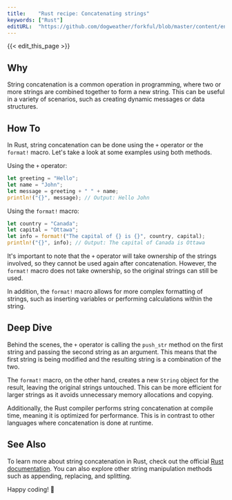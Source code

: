 ```yaml
---
title:    "Rust recipe: Concatenating strings"
keywords: ["Rust"]
editURL:  "https://github.com/dogweather/forkful/blob/master/content/en/rust/concatenating-strings.md"
---
```


{{< edit_this_page >}}

## Why

String concatenation is a common operation in programming, where two or more strings are combined together to form a new string. This can be useful in a variety of scenarios, such as creating dynamic messages or data structures.

## How To

In Rust, string concatenation can be done using the `+` operator or the `format!` macro. Let's take a look at some examples using both methods.

Using the `+` operator:

```Rust
let greeting = "Hello";
let name = "John";
let message = greeting + " " + name;
println!("{}", message); // Output: Hello John
```

Using the `format!` macro:

```Rust
let country = "Canada";
let capital = "Ottawa";
let info = format!("The capital of {} is {}", country, capital);
println!("{}", info); // Output: The capital of Canada is Ottawa
```

It's important to note that the `+` operator will take ownership of the strings involved, so they cannot be used again after concatenation. However, the `format!` macro does not take ownership, so the original strings can still be used.

In addition, the `format!` macro allows for more complex formatting of strings, such as inserting variables or performing calculations within the string.

## Deep Dive

Behind the scenes, the `+` operator is calling the `push_str` method on the first string and passing the second string as an argument. This means that the first string is being modified and the resulting string is a combination of the two.

The `format!` macro, on the other hand, creates a new `String` object for the result, leaving the original strings untouched. This can be more efficient for larger strings as it avoids unnecessary memory allocations and copying.

Additionally, the Rust compiler performs string concatenation at compile time, meaning it is optimized for performance. This is in contrast to other languages where concatenation is done at runtime.

## See Also

To learn more about string concatenation in Rust, check out the official [Rust documentation](https://doc.rust-lang.org/std/string/struct.String.html#concatenation). You can also explore other string manipulation methods such as appending, replacing, and splitting.

Happy coding! 🚀
